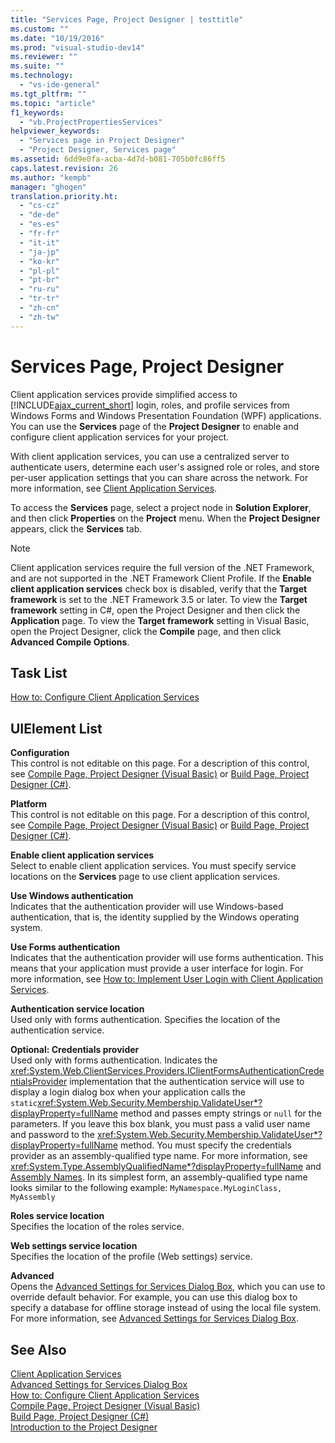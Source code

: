 ```yaml
---
title: "Services Page, Project Designer | testtitle"
ms.custom: ""
ms.date: "10/19/2016"
ms.prod: "visual-studio-dev14"
ms.reviewer: ""
ms.suite: ""
ms.technology: 
  - "vs-ide-general"
ms.tgt_pltfrm: ""
ms.topic: "article"
f1_keywords: 
  - "vb.ProjectPropertiesServices"
helpviewer_keywords: 
  - "Services page in Project Designer"
  - "Project Designer, Services page"
ms.assetid: 6dd9e0fa-acba-4d7d-b081-705b0fc86ff5
caps.latest.revision: 26
ms.author: "kempb"
manager: "ghogen"
translation.priority.ht: 
  - "cs-cz"
  - "de-de"
  - "es-es"
  - "fr-fr"
  - "it-it"
  - "ja-jp"
  - "ko-kr"
  - "pl-pl"
  - "pt-br"
  - "ru-ru"
  - "tr-tr"
  - "zh-cn"
  - "zh-tw"
---
```

# Services Page, Project Designer
Client application services provide simplified access to [!INCLUDE[ajax_current_short](../reference/includes/ajax_current_short_md.md)] login, roles, and profile services from Windows Forms and Windows Presentation Foundation (WPF) applications. You can use the **Services** page of the **Project Designer** to enable and configure client application services for your project.  
  
 With client application services, you can use a centralized server to authenticate users, determine each user's assigned role or roles, and store per-user application settings that you can share across the network. For more information, see [Client Application Services](../Topic/Client%20Application%20Services.md).  
  
 To access the **Services** page, select a project node in **Solution Explorer**, and then click **Properties** on the **Project** menu. When the **Project Designer** appears, click the **Services** tab.  
  
> [!NOTE]
>  Client application services require the full version of the .NET Framework, and are not supported in the .NET Framework Client Profile. If the **Enable client application services** check box is disabled, verify that the **Target framework** is set to the .NET Framework 3.5 or later. To view the **Target framework** setting in C#, open the Project Designer and then click the **Application** page. To view the **Target framework** setting in Visual Basic, open the Project Designer, click the **Compile** page, and then click **Advanced Compile Options**.  
  
## Task List  
 [How to: Configure Client Application Services](../Topic/How%20to:%20Configure%20Client%20Application%20Services.md)  
  
## UIElement List  
 **Configuration**  
 This control is not editable on this page. For a description of this control, see [Compile Page, Project Designer (Visual Basic)](../reference/compile-page--project-designer--visual-basic-.md) or [Build Page, Project Designer (C#)](../reference/build-page--project-designer--csharp-.md).  
  
 **Platform**  
 This control is not editable on this page. For a description of this control, see [Compile Page, Project Designer (Visual Basic)](../reference/compile-page--project-designer--visual-basic-.md) or [Build Page, Project Designer (C#)](../reference/build-page--project-designer--csharp-.md).  
  
 **Enable client application services**  
 Select to enable client application services. You must specify service locations on the **Services** page to use client application services.  
  
 **Use Windows authentication**  
 Indicates that the authentication provider will use Windows-based authentication, that is, the identity supplied by the Windows operating system.  
  
 **Use Forms authentication**  
 Indicates that the authentication provider will use forms authentication. This means that your application must provide a user interface for login. For more information, see [How to: Implement User Login with Client Application Services](../Topic/How%20to:%20Implement%20User%20Login%20with%20Client%20Application%20Services.md).  
  
 **Authentication service location**  
 Used only with forms authentication. Specifies the location of the authentication service.  
  
 **Optional: Credentials provider**  
 Used only with forms authentication. Indicates the <xref:System.Web.ClientServices.Providers.IClientFormsAuthenticationCredentialsProvider> implementation that the authentication service will use to display a login dialog box when your application calls the `static`<xref:System.Web.Security.Membership.ValidateUser*?displayProperty=fullName> method and passes empty strings or `null` for the parameters. If you leave this box blank, you must pass a valid user name and password to the <xref:System.Web.Security.Membership.ValidateUser*?displayProperty=fullName> method. You must specify the credentials provider as an assembly-qualified type name. For more information, see <xref:System.Type.AssemblyQualifiedName*?displayProperty=fullName> and [Assembly Names](../Topic/Assembly%20Names.md). In its simplest form, an assembly-qualified type name looks similar to the following example: `MyNamespace.MyLoginClass, MyAssembly`  
  
 **Roles service location**  
 Specifies the location of the roles service.  
  
 **Web settings service location**  
 Specifies the location of the profile (Web settings) service.  
  
 **Advanced**  
 Opens the [Advanced Settings for Services Dialog Box](../reference/advanced-settings-for-services-dialog-box.md), which you can use to override default behavior. For example, you can use this dialog box to specify a database for offline storage instead of using the local file system. For more information, see [Advanced Settings for Services Dialog Box](../reference/advanced-settings-for-services-dialog-box.md).  
  
## See Also  
 [Client Application Services](../Topic/Client%20Application%20Services.md)   
 [Advanced Settings for Services Dialog Box](../reference/advanced-settings-for-services-dialog-box.md)   
 [How to: Configure Client Application Services](../Topic/How%20to:%20Configure%20Client%20Application%20Services.md)   
 [Compile Page, Project Designer (Visual Basic)](../reference/compile-page--project-designer--visual-basic-.md)   
 [Build Page, Project Designer (C#)](../reference/build-page--project-designer--csharp-.md)   
 [Introduction to the Project Designer](http://msdn.microsoft.com/en-us/898dd854-c98d-430c-ba1b-a913ce3c73d7)